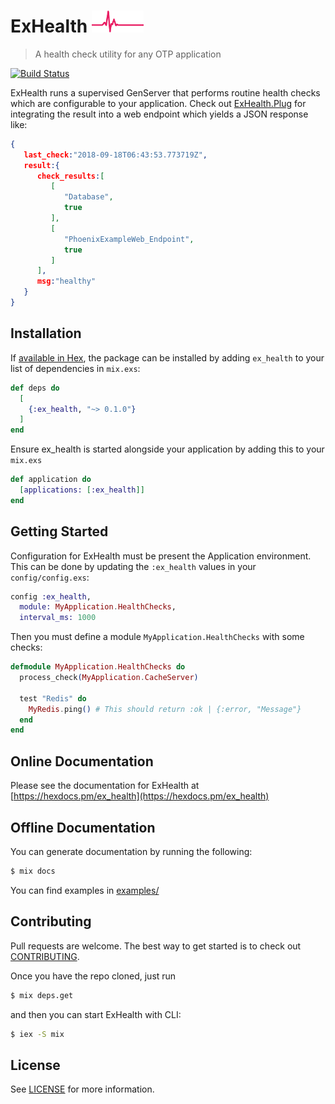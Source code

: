 # ExHealth ![ExHealth](logo.png)
> A health check utility for any OTP application

[![Build Status](https://circleci.com/gh/MatchedPattern/ex_health/tree/master.svg?style=svg&circle-token=8ed28fee90111e2a034b0d71e0fcf8ae18bba641)](https://circleci.com/gh/MatchedPattern/ex_health/tree/master)

ExHealth runs a supervised GenServer that performs routine health checks which
are configurable to your application. Check out [ExHealth.Plug](lib/ex_health/plug.ex)
for integrating the result into a web endpoint which yields a JSON response like:

```json
{
   last_check:"2018-09-18T06:43:53.773719Z",
   result:{
      check_results:[
         [
            "Database",
            true
         ],
         [
            "PhoenixExampleWeb_Endpoint",
            true
         ]
      ],
      msg:"healthy"
   }
}
```

## Installation

If [available in Hex](https://hex.pm/docs/publish), the package can be installed
by adding `ex_health` to your list of dependencies in `mix.exs`:

```elixir
def deps do
  [
    {:ex_health, "~> 0.1.0"}
  ]
end
```

Ensure ex_health is started alongside your application by adding this to your `mix.exs`

```elixir
def application do
  [applications: [:ex_health]]
end
```

## Getting Started

Configuration for ExHealth must be present the Application environment. This
can be done by updating the `:ex_health` values in your `config/config.exs`:
```elixir
config :ex_health,
  module: MyApplication.HealthChecks,
  interval_ms: 1000
```

Then you must define a module `MyApplication.HealthChecks` with some checks:
```elixir
defmodule MyApplication.HealthChecks do
  process_check(MyApplication.CacheServer)

  test "Redis" do
    MyRedis.ping() # This should return :ok | {:error, "Message"}
  end
end
```

## Online Documentation

Please see the documentation for ExHealth at [https://hexdocs.pm/ex_health](https://hexdocs.pm/ex_health)

## Offline Documentation

You can generate documentation by running the following:
```bash
$ mix docs
```

You can find examples in [examples/](examples/)

## Contributing

Pull requests are welcome. The best way to get started is to check out [CONTRIBUTING](CONTRIBUTING.md).

Once you have the repo cloned, just run
```bash
$ mix deps.get
```

and then you can start ExHealth with CLI:
```bash
$ iex -S mix
```

## License

See [LICENSE](LICENSE) for more information.

